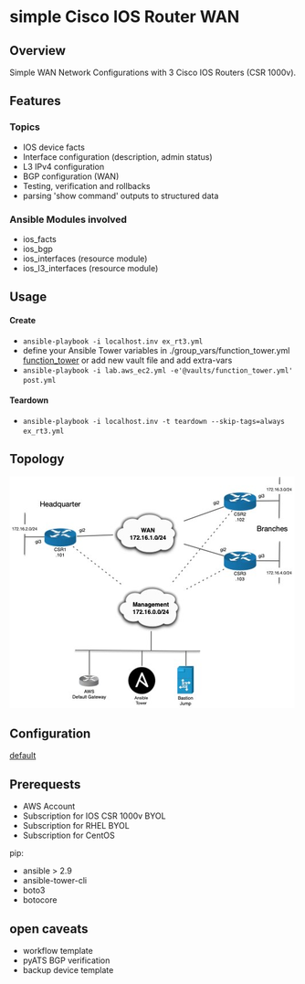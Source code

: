 # **simple Cisco IOS Router WAN**

## **Overview**
Simple WAN Network Configurations with 3 Cisco IOS Routers (CSR 1000v).

## **Features**
### **Topics**
* IOS device facts
* Interface configuration (description, admin status)
* L3 IPv4 configuration
* BGP configuration (WAN)
* Testing, verification and rollbacks
* parsing 'show command' outputs to structured data

### **Ansible Modules involved**
* ios_facts
* ios_bgp 
* ios_interfaces (resource module)
* ios_l3_interfaces (resource module)

## **Usage**
#### **Create**
* `ansible-playbook -i localhost.inv ex_rt3.yml`
* define your Ansible Tower variables in ./group_vars/function_tower.yml
[function_tower](./group_vars/function_tower.yml)
or add new vault file and add extra-vars
* `ansible-playbook -i lab.aws_ec2.yml -e'@vaults/function_tower.yml' post.yml`
#### **Teardown**
* `ansible-playbook -i localhost.inv -t teardown --skip-tags=always ex_rt3.yml`

## **Topology**

![WAN](RT3_WAN.jpg)

## **Configuration**
[default](../examples/aws_rt3.yml)

## **Prerequests**
* AWS Account 
* Subscription for IOS CSR 1000v BYOL 
* Subscription for RHEL BYOL
* Subscription for CentOS

pip:
* ansible > 2.9             
* ansible-tower-cli  
* boto3
* botocore

## **open caveats**
* workflow template
* pyATS BGP verification
* backup device template
